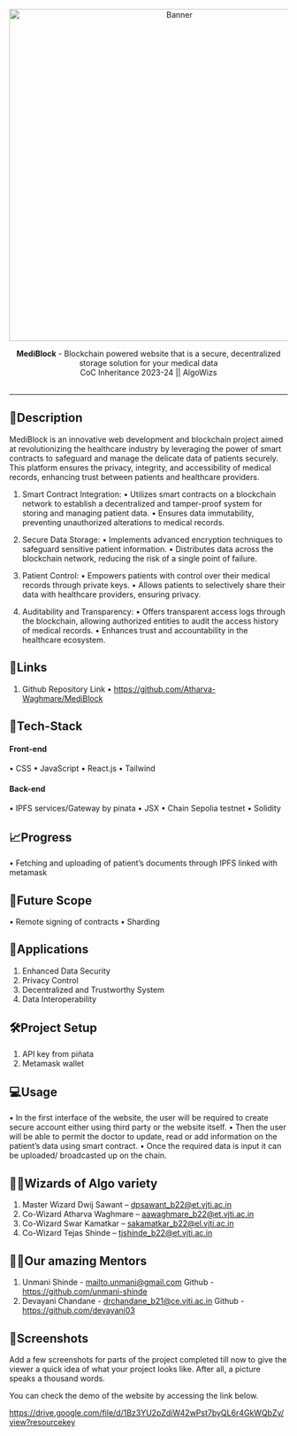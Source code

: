 <p align="center">
  <img src="https://imgur.com/a/XlukEl5" alt="Banner" width="600" />
</p>


<div align="center">
   <strong>MediBlock</strong> - Blockchain powered website that is a secure, decentralized storage solution for your medical data<br>
  CoC Inheritance 2023-24 || AlgoWizs <br> <br>
</div>
<hr>


## 📝Description

MediBlock is an innovative web development and blockchain project aimed at revolutionizing the healthcare industry by leveraging the power of smart contracts to safeguard and manage the delicate data of patients securely. This platform ensures the privacy, integrity, and accessibility of medical records, enhancing trust between patients and healthcare providers.

1.	Smart Contract Integration:
•	Utilizes smart contracts on a blockchain network to establish a decentralized and tamper-proof system for storing and managing patient data.
•	Ensures data immutability, preventing unauthorized alterations to medical records.

2.	Secure Data Storage:
•	Implements advanced encryption techniques to safeguard sensitive patient information.
•	Distributes data across the blockchain network, reducing the risk of a single point of failure.

3.	Patient Control:
•	Empowers patients with control over their medical records through private keys.
•	Allows patients to selectively share their data with healthcare providers, ensuring privacy.

4.	Auditability and Transparency:
•	Offers transparent access logs through the blockchain, allowing authorized entities to audit the access history of medical records.
•	Enhances trust and accountability in the healthcare ecosystem.


## 🔗Links

1.	Github Repository Link
•	https://github.com/Atharva-Waghmare/MediBlock


## 🤖Tech-Stack

#### Front-end
•	CSS
•	JavaScript
•	React.js
•	Tailwind

#### Back-end
•	IPFS services/Gateway by pinata 
•	JSX
• Chain Sepolia testnet 
•	Solidity

## 📈Progress

•	Fetching and uploading of patient’s documents through IPFS linked with metamask

## 🔮Future Scope

•	Remote signing of contracts
•	Sharding

## 💸Applications

1.  Enhanced Data Security
2.	Privacy Control
3.	Decentralized and Trustworthy System
4.	Data Interoperability

## 🛠Project Setup

1.	API key from piñata
2.	Metamask wallet

## 💻Usage

•	In the first interface of the website, the user will be required to create secure account either using third party or the website itself.
•	Then the user will be able to permit the doctor to update, read or add information on the patient’s data using smart contract.
•	Once the required data is input it can be uploaded/ broadcasted up on the chain.


## 👨‍💻Wizards of Algo variety


1.	Master Wizard Dwij Sawant – dpsawant_b22@et.vjti.ac.in
2.	Co-Wizard Atharva Waghmare – aawaghmare_b22@et.vjti.ac.in
3.	Co-Wizard Swar Kamatkar – sakamatkar_b22@el.vjti.ac.in
4.	Co-Wizard Tejas Shinde – tjshinde_b22@et.vjti.ac.in 


## 👨‍🏫Our amazing Mentors

1.	Unmani Shinde - mailto.unmani@gmail.com
       Github - https://github.com/unmani-shinde
2.	Devayani Chandane - drchandane_b21@ce.vjti.ac.in
       Github - https://github.com/devayani03

## 📱Screenshots
Add a few screenshots for parts of the project completed till now to give the viewer a quick idea of what your project looks like. After all, a picture speaks a thousand words.

You can check the demo of the website by accessing the link below.

https://drive.google.com/file/d/1Bz3YU2pZdiW42wPst7byQL6r4GkWQbZy/view?resourcekey


